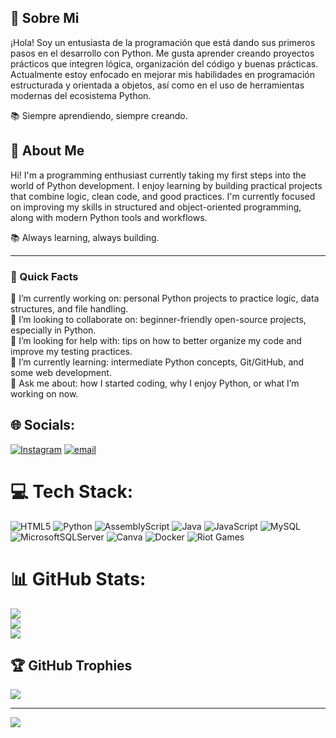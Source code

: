 ## 👋 Sobre Mi

¡Hola! Soy un entusiasta de la programación que está dando sus primeros pasos en el desarrollo con Python. Me gusta aprender creando proyectos prácticos que integren lógica, organización del código y buenas prácticas. Actualmente estoy enfocado en mejorar mis habilidades en programación estructurada y orientada a objetos, así como en el uso de herramientas modernas del ecosistema Python.

📚 Siempre aprendiendo, siempre creando.

## 👋 About Me
Hi! I'm a programming enthusiast currently taking my first steps into the world of Python development. I enjoy learning by building practical projects that combine logic, clean code, and good practices. I'm currently focused on improving my skills in structured and object-oriented programming, along with modern Python tools and workflows.

📚 Always learning, always building.

---

### 🚀 Quick Facts

🔭 I’m currently working on: personal Python projects to practice logic, data structures, and file handling.  
👯 I’m looking to collaborate on: beginner-friendly open-source projects, especially in Python.  
🤝 I’m looking for help with: tips on how to better organize my code and improve my testing practices.  
🌱 I’m currently learning: intermediate Python concepts, Git/GitHub, and some web development.  
💬 Ask me about: how I started coding, why I enjoy Python, or what I’m working on now.  

## 🌐 Socials:
[![Instagram](https://img.shields.io/badge/Instagram-%23E4405F.svg?logo=Instagram&logoColor=white)](https://instagram.com/thiago__161) [![email](https://img.shields.io/badge/Email-D14836?logo=gmail&logoColor=white)](mailto:thiagopeire123@gmail.com) 

# 💻 Tech Stack:
![HTML5](https://img.shields.io/badge/html5-%23E34F26.svg?style=for-the-badge&logo=html5&logoColor=white) ![Python](https://img.shields.io/badge/python-3670A0?style=for-the-badge&logo=python&logoColor=ffdd54) ![AssemblyScript](https://img.shields.io/badge/assembly%20script-%23000000.svg?style=for-the-badge&logo=assemblyscript&logoColor=white) ![Java](https://img.shields.io/badge/java-%23ED8B00.svg?style=for-the-badge&logo=openjdk&logoColor=white) ![JavaScript](https://img.shields.io/badge/javascript-%23323330.svg?style=for-the-badge&logo=javascript&logoColor=%23F7DF1E) ![MySQL](https://img.shields.io/badge/mysql-4479A1.svg?style=for-the-badge&logo=mysql&logoColor=white) ![MicrosoftSQLServer](https://img.shields.io/badge/Microsoft%20SQL%20Server-CC2927?style=for-the-badge&logo=microsoft%20sql%20server&logoColor=white) ![Canva](https://img.shields.io/badge/Canva-%2300C4CC.svg?style=for-the-badge&logo=Canva&logoColor=white) ![Docker](https://img.shields.io/badge/docker-%230db7ed.svg?style=for-the-badge&logo=docker&logoColor=white) ![Riot Games](https://img.shields.io/badge/riotgames-D32936.svg?style=for-the-badge&logo=riotgames&logoColor=white)
# 📊 GitHub Stats:
![](https://github-readme-stats.vercel.app/api?username=cianuro123&theme=dark&hide_border=false&include_all_commits=false&count_private=false)<br/>
![](https://nirzak-streak-stats.vercel.app/?user=cianuro123&theme=dark&hide_border=false)<br/>
![](https://github-readme-stats.vercel.app/api/top-langs/?username=cianuro123&theme=dark&hide_border=false&include_all_commits=false&count_private=false&layout=compact)

## 🏆 GitHub Trophies
![](https://github-profile-trophy.vercel.app/?username=cianuro123&theme=radical&no-frame=false&no-bg=true&margin-w=4)

---
[![](https://visitcount.itsvg.in/api?id=cianuro123&icon=0&color=0)](https://visitcount.itsvg.in)

<!-- Proudly created with GPRM ( https://gprm.itsvg.in ) -->
